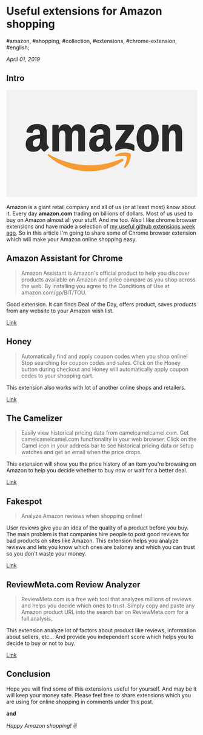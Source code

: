 # Useful extensions for Amazon shopping

#amazon, #shopping, #collection, #extensions, #chrome-extension, #english;

_April 01, 2019_

## Intro

![Amazon logo](/images/useful-extensions-for-amazon-shopping/amazon.jpg)

Amazon is a giant retail company and all of us (or at least most) know about it. Every day **amazon.com** trading on billions of dollars. Most of us used to buy on Amazon almost all your stuff. And me too. Also I like chrome browser extensions and have made a selection of [my useful github extensions week ago](/posts/my-collection-of-useful-github-extensions/). So in this article I'm going to share some of Chrome browser extension which will make your Amazon online shopping easy.

## Amazon Assistant for Chrome

> Amazon Assistant is Amazon's official product to help you discover products available on Amazon and price compare as you shop across the web. By installing you agree to the Conditions of Use at amazon.com/gp/BIT/TOU. 

Good extension. It can finds Deal of the Day, offers product, saves products from any website to your Amazon wish list.

[Link](https://chrome.google.com/webstore/detail/amazon-assistant-for-chro/pbjikboenpfhbbejgkoklgkhjpfogcam?hl=ru)

## Honey

> Automatically find and apply coupon codes when you shop online! Stop searching for coupon codes and sales. Click on the Honey button during checkout and Honey will automatically apply coupon codes to your shopping cart.

This extension also works with lot of another online shops and retailers.

[Link](https://chrome.google.com/webstore/detail/honey/bmnlcjabgnpnenekpadlanbbkooimhnj?hl=en-US)

## The Camelizer

> Easily view historical pricing data from camelcamelcamel.com. Get camelcamelcamel.com functionality in your web browser. Click on the Camel icon in your address bar to see historical pricing data or setup watches and get an email when the price drops.

This extension will show you the price history of an item you're browsing on Amazon to help you decide whether to buy now or wait for a better deal.

[Link](https://chrome.google.com/webstore/detail/the-camelizer/ghnomdcacenbmilgjigehppbamfndblo)

## Fakespot

> Analyze Amazon reviews when shopping online!

User reviews give you an idea of the quality of a product before you buy. The main problem is that companies hire people to post good reviews for bad products on sites like Amazon. This extension helps you analyze reviews and lets you know which ones are baloney and which you can trust so you don't waste your money.

[Link](https://chrome.google.com/webstore/detail/fakespot-analyze-fake-ama/nakplnnackehceedgkgkokbgbmfghain?hl=en)

## ReviewMeta.com Review Analyzer

> ReviewMeta.com is a free web tool that analyzes millions of reviews and helps you decide which ones to trust.  Simply copy and paste any Amazon product URL into the search bar on ReviewMeta.com for a full analysis.

This extension analyze lot of factors about product like reviews, information about sellers, etc... And provide you independent score which helps you to decide to buy or not to buy.

[Link](https://chrome.google.com/webstore/detail/reviewmetacom-review-anal/fjifglfkcaipnmhngbigdebkoikioend)

## Conclusion

Hope you will find some of this extensions useful for yourself. And may be it will keep your money safe. 
Please feel free to share extensions which you are using for online shopping in comments under this post.

**and**

_Happy Amazon shopping!_ :v:

